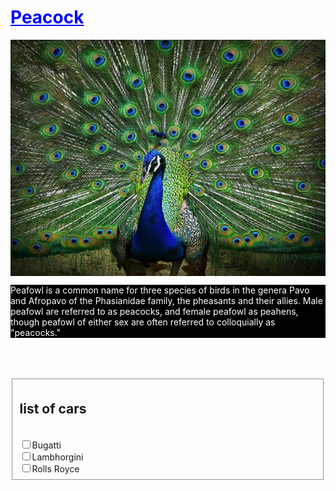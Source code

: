 <html>
 <head>
  <style>
   h1{
   color:Blue;
   border-bottom:2px dashed black
   background-color:yellow;
   }
   p{
   color:white;
   background-color:black;
   border:line black;
   }
   </style>
 </head> 
 <body> 
  <h1><u>Peacock</u></h1> 
  <img src="images.jpeg" align="center" title="Peacock">
  <p>Peafowl is a common name for three species of birds in the genera Pavo and Afropavo of the Phasianidae family, the pheasants and their allies. Male peafowl are referred to as peacocks, and female peafowl as peahens, though peafowl of either sex are often referred to colloquially as "peacocks."</p>
    <br>
      <br>
        <br>
 <form>
   <fieldset>
     <lengend><h2>list of cars</h2></lengend ><br>
       <input type="checkbox">Bugatti<br>
         <input type="checkbox">Lambhorgini<br>
           <input type="checkbox">Rolls Royce
     </fieldset >
   </form>
 </body>
</html>
